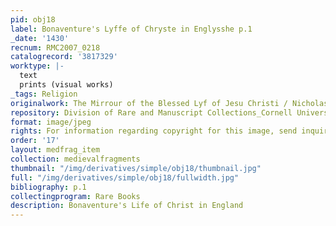 ```yaml
---
pid: obj18
label: Bonaventure's Lyffe of Chryste in Englysshe p.1
_date: '1430'
recnum: RMC2007_0218
catalogrecord: '3817329'
worktype: |-
  text
  prints (visual works)
_tags: Religion
originalwork: The Mirrour of the Blessed Lyf of Jesu Christi / Nicholas Love
repository: Division of Rare and Manuscript Collections_Cornell University Library
format: image/jpeg
rights: For information regarding copyright for this image, send inquiries to rarerepro@cornell.edu
order: '17'
layout: medfrag_item
collection: medievalfragments
thumbnail: "/img/derivatives/simple/obj18/thumbnail.jpg"
full: "/img/derivatives/simple/obj18/fullwidth.jpg"
bibliography: p.1
collectingprogram: Rare Books
description: Bonaventure's Life of Christ in England
---
```

